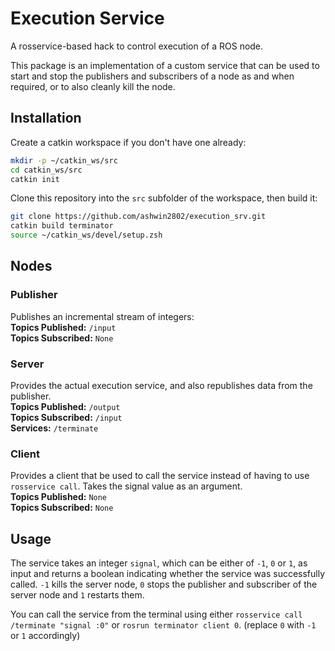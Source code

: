 # Execution Service
A rosservice-based hack to control execution of a ROS node.

This package is an implementation of a custom service that can be used to start and stop the publishers and subscribers of a node as and when required, or to also cleanly kill the node.

## Installation
Create a catkin workspace if you don't have one already:
``` bash
mkdir -p ~/catkin_ws/src
cd catkin_ws/src
catkin init
```

Clone this repository into the `src` subfolder of the workspace, then build it:
``` bash
git clone https://github.com/ashwin2802/execution_srv.git
catkin build terminator
source ~/catkin_ws/devel/setup.zsh
```

## Nodes

### Publisher
Publishes an incremental stream of integers:  
**Topics Published:** `/input`  
**Topics Subscribed:** `None`

### Server
Provides the actual execution service, and also republishes data from the publisher.  
**Topics Published:** `/output`  
**Topics Subscribed:** `/input`  
**Services:** `/terminate`  

### Client
Provides a client that be used to call the service instead of having to use `rosservice call`. Takes the signal value as an argument.  
**Topics Published:** `None`  
**Topics Subscribed:** `None`   

## Usage

The service takes an integer `signal`, which can be either of `-1`, `0` or `1`, as input and returns a boolean indicating whether the service was successfully called. `-1` kills the server node, `0` stops the publisher and subscriber of the server node and `1` restarts them.

You can call the service from the terminal using either ``` rosservice call /terminate "signal :0" ``` or ``` rosrun terminator client 0 ```. (replace `0` with `-1` or `1` accordingly)
 

